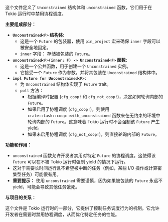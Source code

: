 这个文件定义了 `Unconstrained` 结构体和 `unconstrained` 函数，它们用于在 Tokio 运行时中禁用协程调度。

**主要组成部分：**

*   **`Unconstrained<F>` 结构体:**
    *   这是一个 `Future` 的包装器，使用 `pin_project` 宏来确保 `inner` 字段可以被安全地固定。
    *   `inner` 字段： 存储被包装的 `Future`。
*   **`unconstrained<F>(inner: F) -> Unconstrained<F>` 函数:**
    *   这是一个公共函数，用于创建一个 `Unconstrained` 实例。
    *   它接受一个 `Future` 作为参数，并将其包装在 `Unconstrained` 结构体中。
*   **`impl Future for Unconstrained<F>`:**
    *   为 `Unconstrained` 结构体实现了 `Future` trait。
    *   `poll` 方法：
        *   根据编译时配置 (`cfg_coop!` 和 `cfg_not_coop!`)，决定如何轮询内部的 `Future`。
        *   如果启用了协程调度 (`cfg_coop!`)，则使用 `crate::task::coop::with_unconstrained` 函数来在无约束的环境中轮询内部的 `Future`。这意味着 Tokio 运行时不会强制该 `Future` 产生 yield。
        *   如果未启用协程调度 (`cfg_not_coop!`)，则直接轮询内部的 `Future`。

**功能和作用：**

*   `unconstrained` 函数允许开发者禁用对特定 `Future` 的协程调度。这使得该 `Future` 可以在不被 Tokio 运行时强制 yield 的情况下运行。
*   这对于需要长时间运行且不希望被中断的任务（例如，某些 I/O 操作或计算密集型任务）可能很有用。
*   **重要提示：** 使用 `unconstrained` 需要谨慎，因为如果被包装的 `Future` 永远不 yield，可能会导致其他任务饿死。

**与项目的关系：**

这个文件是 Tokio 运行时的一部分，它提供了控制任务调度行为的机制。它允许开发者在需要时禁用协程调度，从而优化特定任务的性能。
